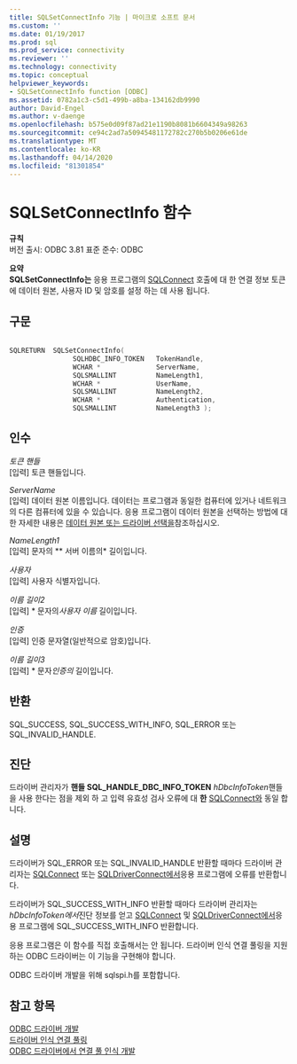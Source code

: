 ```yaml
---
title: SQLSetConnectInfo 기능 | 마이크로 소프트 문서
ms.custom: ''
ms.date: 01/19/2017
ms.prod: sql
ms.prod_service: connectivity
ms.reviewer: ''
ms.technology: connectivity
ms.topic: conceptual
helpviewer_keywords:
- SQLSetConnectInfo function [ODBC]
ms.assetid: 0782a1c3-c5d1-499b-a8ba-134162db9990
author: David-Engel
ms.author: v-daenge
ms.openlocfilehash: b575e0d09f87ad21e1190b8081b6604349a98263
ms.sourcegitcommit: ce94c2ad7a50945481172782c270b5b0206e61de
ms.translationtype: MT
ms.contentlocale: ko-KR
ms.lasthandoff: 04/14/2020
ms.locfileid: "81301854"
---
```

# <a name="sqlsetconnectinfo-function"></a>SQLSetConnectInfo 함수
**규칙**  
 버전 출시: ODBC 3.81 표준 준수: ODBC  
  
 **요약**  
 **SQLSetConnectInfo는** 응용 프로그램의 [SQLConnect](../../../odbc/reference/syntax/sqlconnect-function.md) 호출에 대 한 연결 정보 토큰에 데이터 원본, 사용자 ID 및 암호를 설정 하는 데 사용 됩니다.  
  
## <a name="syntax"></a>구문  
  
```cpp
  
SQLRETURN  SQLSetConnectInfo(  
                SQLHDBC_INFO_TOKEN   TokenHandle,  
                WCHAR *              ServerName,  
                SQLSMALLINT          NameLength1,  
                WCHAR *              UserName,  
                SQLSMALLINT          NameLength2,  
                WCHAR *              Authentication,  
                SQLSMALLINT          NameLength3 );  
```  
  
## <a name="arguments"></a>인수  
 *토큰 핸들*  
 [입력] 토큰 핸들입니다.  
  
 *ServerName*  
 [입력] 데이터 원본 이름입니다. 데이터는 프로그램과 동일한 컴퓨터에 있거나 네트워크의 다른 컴퓨터에 있을 수 있습니다. 응용 프로그램이 데이터 원본을 선택하는 방법에 대한 자세한 내용은 [데이터 원본 또는 드라이버 선택을](../../../odbc/reference/develop-app/choosing-a-data-source-or-driver.md)참조하십시오.  
  
 *NameLength1*  
 [입력] 문자의 ** 서버 이름의* 길이입니다.  
  
 *사용자*  
 [입력] 사용자 식별자입니다.  
  
 *이름 길이2*  
 [입력] * 문자의*사용자 이름* 길이입니다.  
  
 *인증*  
 [입력] 인증 문자열(일반적으로 암호)입니다.  
  
 *이름 길이3*  
 [입력] * 문자*인증의* 길이입니다.  
  
## <a name="returns"></a>반환  
 SQL_SUCCESS, SQL_SUCCESS_WITH_INFO, SQL_ERROR 또는 SQL_INVALID_HANDLE.  
  
## <a name="diagnostics"></a>진단  
 드라이버 관리자가 **핸들 SQL_HANDLE_DBC_INFO_TOKEN** *hDbcInfoToken*핸들을 사용 한다는 점을 제외 하 고 입력 유효성 검사 오류에 대 **한** [SQLConnect와](../../../odbc/reference/syntax/sqlconnect-function.md) 동일 합니다.  
  
## <a name="remarks"></a>설명  
 드라이버가 SQL_ERROR 또는 SQL_INVALID_HANDLE 반환할 때마다 드라이버 관리자는 [SQLConnect](../../../odbc/reference/syntax/sqlconnect-function.md) 또는 [SQLDriverConnect에서](../../../odbc/reference/syntax/sqldriverconnect-function.md)응용 프로그램에 오류를 반환합니다.  
  
 드라이버가 SQL_SUCCESS_WITH_INFO 반환할 때마다 드라이버 관리자는 *hDbcInfoToken에서*진단 정보를 얻고 [SQLConnect](../../../odbc/reference/syntax/sqlconnect-function.md) 및 [SQLDriverConnect에서](../../../odbc/reference/syntax/sqldriverconnect-function.md)응용 프로그램에 SQL_SUCCESS_WITH_INFO 반환합니다.  
  
 응용 프로그램은 이 함수를 직접 호출해서는 안 됩니다. 드라이버 인식 연결 풀링을 지원하는 ODBC 드라이버는 이 기능을 구현해야 합니다.  
  
 ODBC 드라이버 개발을 위해 sqlspi.h를 포함합니다.  
  
## <a name="see-also"></a>참고 항목  
 [ODBC 드라이버 개발](../../../odbc/reference/develop-driver/developing-an-odbc-driver.md)   
 [드라이버 인식 연결 풀링](../../../odbc/reference/develop-app/driver-aware-connection-pooling.md)   
 [ODBC 드라이버에서 연결 풀 인식 개발](../../../odbc/reference/develop-driver/developing-connection-pool-awareness-in-an-odbc-driver.md)
